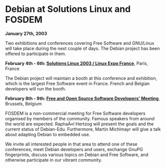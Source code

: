 
Debian at Solutions Linux and FOSDEM
====================================


**January 27th, 2003**


Two exhibitions and conferences covering Free Software and GNU/Linux
will take place during the next couple of days. The Debian project
has been offered to participate in them.



**February 4th - 6th: [Solutions Linux 2003 / Linux Expo France](https://www.debian.org/events/2003/0204-linexpo-paris)**,
 Paris, France

 The Debian project will maintain a booth at this conference and
 exhibition, which is the largest Free Software event in
 France. French and Belgian developers will run the booth.

**February 8th - 9th: [Free and Open Source Software Developers' Meeting](https://www.debian.org/events/2003/0208-fosdem)**,
 Brussels, Belgium

 FOSDEM is a non-commercial meeting for Free Software developers
 organised by members of the community. Famous speakers from
 around the world are expected. RaphaÃ«l Hertzog will present
 the goals and the current status of Debian-Edu. Furthermore,
 Martin Michlmayr will give a talk about adapting Debian to
 embedded use.


We invite all interested people in that area to attend one of these
conferences, meet Debian developers and users, exchange GnuPG
fingerprints, discuss various topics on Debian and Free Software, and
otherwise participate in our vibrant community.



